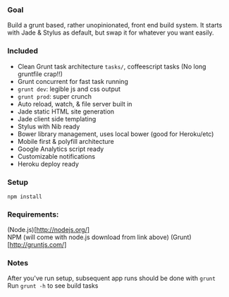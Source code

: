 ### Goal
Build a grunt based, rather unopinionated, front end build system. It starts with Jade & Stylus as default, but swap it for whatever you want easily.

### Included
- Clean Grunt task architecture `tasks/`, coffeescript tasks (No long gruntfile crap!!)
- Grunt concurrent for fast task running
- `grunt dev`: legible js and css output
- `grunt prod`: super crunch
- Auto reload, watch, & file server built in
- Jade static HTML site generation
- Jade client side templating
- Stylus with Nib ready
- Bower library management, uses local bower (good for Heroku/etc)
- Mobile first & polyfill architecture
- Google Analytics script ready
- Customizable notifications
- Heroku deploy ready

### Setup
`npm install`  

### Requirements:
(Node.js)[http://nodejs.org/]  
NPM (will come with node.js download from link above) 
(Grunt)[http://gruntjs.com/]  

### Notes
After you've run setup, subsequent app runs should be done with `grunt`  
Run `grunt -h` to see build tasks
